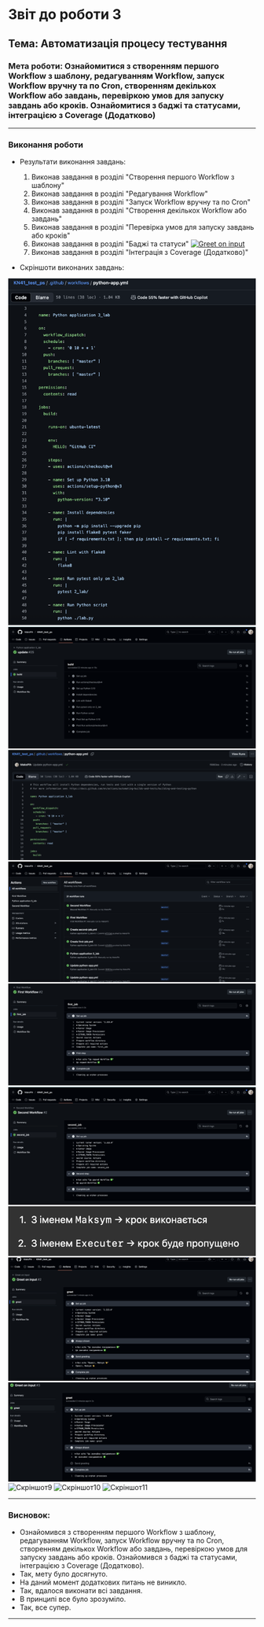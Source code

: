 # Звіт до роботи 3
## Тема: Автоматизація процесу тестування
### Мета роботи: Ознайомитися з створенням першого Workflow з шаблону, редагуванням Workflow, запуск Workflow вручну та по Cron, створенням декількох Workflow або завдань, перевіркою умов для запуску завдань або кроків. Ознайомитися з баджі та статусами, інтеграцією з Coverage (Додатково)
---
### Виконання роботи
* Результати виконання завдань:
    1. Виконав завдання в розділі "Створення першого Workflow з шаблону"
    2. Виконав завдання в розділі "Редагування Workflow"
    3. Виконав завдання в розділі "Запуск Workflow вручну та по Cron"
    4. Виконав завдання в розділі "Створення декількох Workflow або завдань"
    5. Виконав завдання в розділі "Перевірка умов для запуску завдань або кроків"
    6. Виконав завдання в розділі "Баджі та статуси"
    [![Greet on input](https://github.com/MaksPih/KN41_test_ps/actions/workflows/conditional-greeting.yml/badge.svg)](https://github.com/MaksPih/KN41_test_ps/actions/workflows/conditional-greeting.yml)
    7. Виконав завдання в розділі "Інтеграція з Coverage (Додатково)"

* Скріншоти виконаних завдань:

![Скріншот0](Photo/0screen.png)
![Скріншот1](Photo/1screen.png)
![Скріншот2](Photo/2screen.png)
![Скріншот3](Photo/3screen.png)
![Скріншот4](Photo/4screen.png)
![Скріншот5](Photo/5screen.png)
![Скріншот6](Photo/6screen.png)
![Скріншот7](Photo/7screen.png)
![Скріншот8](Photo/8screen.png)
![Скріншот9](Photo/9screen.png)
![Скріншот10](Photo/10screen.png)
![Скріншот11](Photo/11screen.png)

---
### Висновок:

- Ознайомився з створенням першого Workflow з шаблону, редагуванням Workflow, запуск Workflow вручну та по Cron, створенням декількох Workflow або завдань, перевіркою умов для запуску завдань або кроків. Ознайомився з баджі та статусами, інтеграцією з Coverage (Додатково).
- Так, мету було досягнуто.
- На даний момент додаткових питань не виникло.
- Так, вдалося виконати всі завдання.
- В принципі все було зрозуміло.
- Так, все супер.

---